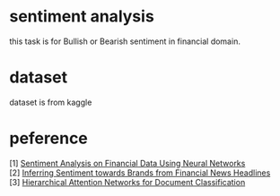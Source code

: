 # sentiment analysis
this task is for Bullish or Bearish sentiment in financial domain.







# dataset 
dataset is from kaggle

# peference
[1] [Sentiment Analysis on Financial Data Using Neural Networks](http://www.aclweb.org/anthology/S17-2150)         
[2] [Inferring Sentiment towards Brands from Financial News Headlines](http://www.aclweb.org/anthology/S17-2138)         
[3] [Hierarchical Attention Networks for Document Classification](https://www.cs.cmu.edu/~hovy/papers/16HLT-hierarchical-attention-networks.pdf)     

